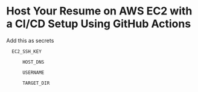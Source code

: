 # Host Your Resume on AWS EC2 with a CI/CD Setup Using GitHub Actions
Add this as secrets 
         
	  EC2_SSH_KEY 
   
          HOST_DNS 
	
          USERNAME 
	
          TARGET_DIR
